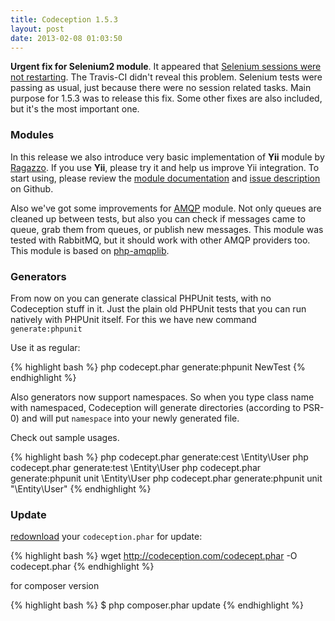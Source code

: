 ```yaml
---
title: Codeception 1.5.3
layout: post
date: 2013-02-08 01:03:50
---
```


**Urgent fix for Selenium2 module**. It appeared that [Selenium sessions were not restarting](https://github.com/Codeception/Codeception/issues/112). The Travis-CI didn't reveal this problem. Selenium tests were passing as usual, just because there were no session related tasks. Main purpose for 1.5.3 was to release this fix. Some other fixes are also included, but it's the most important one. 

### Modules

In this release we also introduce very basic implementation of **Yii** module by [Ragazzo](https://github.com/Ragazzo). If you use **Yii**, please try it and help us improve Yii integration. To start using, please review the [module documentation](http://codeception.com/docs/modules/Yii1) and [issue description](https://github.com/Codeception/Codeception/pull/115) on Github.

Also we've got some improvements for [AMQP](/docs/modules/AMQP) module. Not only queues are cleaned up between tests, but also you can check if messages came to queue, grab them from queues, or publish new messages. This module was tested with RabbitMQ, but it should work with other AMQP providers too. This module is based on [php-amqplib](https://github.com/videlalvaro/php-amqplib).

### Generators

From now on you can generate classical PHPUnit tests, with no Codeception stuff in it. Just the plain old PHPUnit tests that you can run natively with PHPUnit itself.
For this we have new command `generate:phpunit`

Use it as regular:

{% highlight bash %}
php codecept.phar generate:phpunit NewTest
{% endhighlight %}

Also generators now support namespaces. So when you type class name with namespaced, Codeception will generate directories (according to PSR-0) and will put `namespace` into your newly generated file. 

Check out sample usages.

{% highlight bash %}
php codecept.phar generate:cest \\Entity\\User
php codecept.phar generate:test \\Entity\\User
php codecept.phar generate:phpunit unit \Entity\\User
php codecept.phar generate:phpunit unit "\Entity\User"
{% endhighlight %}

### Update

 [redownload](http://codeception.com/thanks.html) your `codeception.phar` for update:

{% highlight bash %}
wget http://codeception.com/codecept.phar -O codecept.phar
{% endhighlight %}

for composer version

{% highlight bash %}
$ php composer.phar update
{% endhighlight %}
